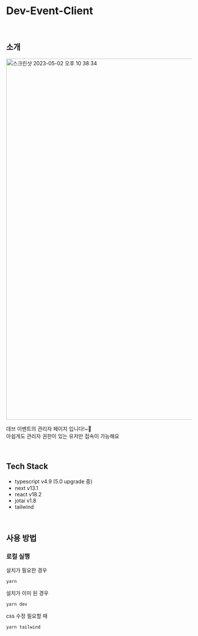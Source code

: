 # Dev-Event-Client

<br/>

<h2>소개</h2>
<img width="980" alt="스크린샷 2023-05-02 오후 10 38 34" src="https://user-images.githubusercontent.com/39582981/235683244-d5421502-2723-4f76-8818-f610d67ac654.png">

<p>데브 이벤트의 관리자 페이지 입니다!~🎈</br/>
아쉽게도 관리자 권한이 있는 유저만 접속이 가능해요
</p>

<br/>

<h2>Tech Stack</h2>
<ul>
<li> typescript v4.9 (5.0 upgrade 중)</li>
<li> next v13.1</li>
<li> react v18.2</li>
<li> jotai v1.8</li>
<li> tailwind</li>
</ul>

<br/>

<h2>사용 방법</h2>
<h3>로컬 실행</h3>

설치가 필요한 경우

```shell
yarn
```

설치가 이미 된 경우

```shell
yarn dev
```

css 수정 필요할 때

```shell
yarn tailwind
```
